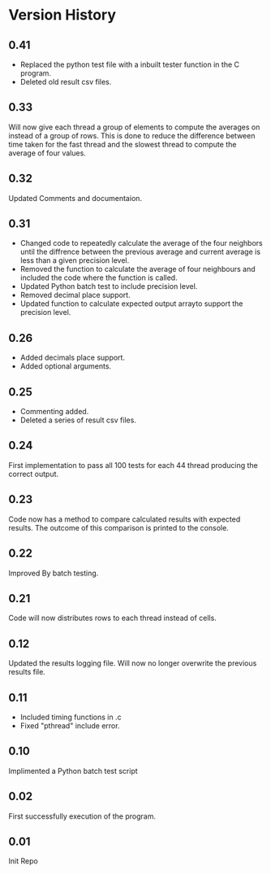 # Version History

## 0.41

- Replaced the python test file with a inbuilt tester function in the C program.
- Deleted old result csv files.

## 0.33

Will now give each thread a group of elements to compute the averages on instead of a group of rows. This is done to reduce the difference between time taken for the fast thread and the slowest thread to compute the average of four values.

## 0.32

Updated Comments and documentaion.

## 0.31

- Changed code to repeatedly calculate the average of the four neighbors until the diffrence between the previous average and current average is less than a given precision level.
- Removed the function to calculate the average of four neighbours and included the code where the function is called.
- Updated Python batch test to include precision level.
- Removed decimal place support.
- Updated function to calculate expected output arrayto support the precision level.

## 0.26

- Added decimals place support.
- Added optional arguments.

## 0.25

- Commenting added.
- Deleted a series of result csv files.

## 0.24

First implementation to pass all 100 tests for each 44 thread producing the correct output.

## 0.23

Code now has a method to compare calculated results with expected results. The outcome of this comparison is printed to the console.

## 0.22

Improved By batch testing.

## 0.21

Code will now distributes rows to each thread instead of cells.

## 0.12

Updated the results logging file. Will now no longer overwrite the previous results file.

## 0.11

- Included timing functions in .c
- Fixed "pthread" include error.

## 0.10

Implimented a Python batch test script

## 0.02

First successfully execution of the program.

## 0.01

Init Repo
